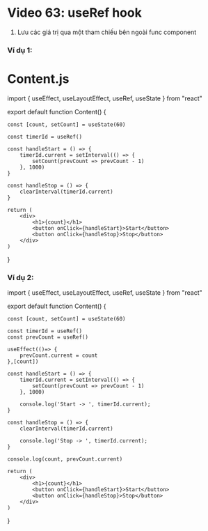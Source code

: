 # Video 63: useRef hook

1. Lưu các giá trị qua một tham chiếu bên ngoài func component

### Ví dụ 1:

  # Content.js

import { useEffect, useLayoutEffect, useRef, useState } from "react"


export default function Content() {

    const [count, setCount] = useState(60)

    const timerId = useRef()

    const handleStart = () => {
        timerId.current = setInterval(() => {
            setCount(prevCount => prevCount - 1)
        }, 1000)
    }

    const handleStop = () => {
        clearInterval(timerId.current)
    }

    return (
        <div>
            <h1>{count}</h1>
            <button onClick={handleStart}>Start</button>
            <button onClick={handleStop}>Stop</button>
        </div>
    )
}


### Ví dụ 2:
import { useEffect, useLayoutEffect, useRef, useState } from "react"


export default function Content() {

    const [count, setCount] = useState(60)

    const timerId = useRef()
    const prevCount = useRef()

    useEffect(()=> {
        prevCount.current = count
    },[count])

    const handleStart = () => {
        timerId.current = setInterval(() => {
            setCount(prevCount => prevCount - 1)
        }, 1000)

        console.log('Start -> ', timerId.current);
    }

    const handleStop = () => {
        clearInterval(timerId.current)

        console.log('Stop -> ', timerId.current);
    }

    console.log(count, prevCount.current)

    return (
        <div>
            <h1>{count}</h1>
            <button onClick={handleStart}>Start</button>
            <button onClick={handleStop}>Stop</button>
        </div>
    )
}